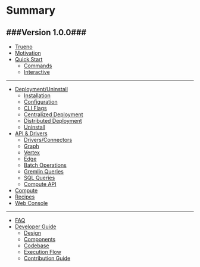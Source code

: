 # Summary

###Version 1.0.0###
---

* [Trueno](README.md)
* [Motivation]()
* [Quick Start]()
    - [Commands](pages/quick-start/quick-start-commands.md)
    - [Interactive](pages/quick-start/quick-start-interactive.md)
---
* [Deployment/Uninstall]()
    - [Installation]()
    - [Configuration]()
    - [CLI Flags]()
    - [Centralized Deployment]()
    - [Distributed Deployment]()
    - [Uninstall]()
* [API & Drivers]() 
    - [Drivers/Connectors](pages/api-drivers/drivers-connectors/drivers-connectors.md)
    - [Graph]()
    - [Vertex]()
    - [Edge]()
    - [Batch Operations]()
    - [Gremlin Queries]()
    - [SQL Queries]()
    - [Compute API]()
* [Compute]()
* [Recipes]() 
* [Web Console]()

---
* [FAQ]() 
* [Developer Guide]() 
    - [Design]()
    - [Components]()
    - [Codebase]()
    - [Execution Flow]()
    - [Contribution Guide]()
